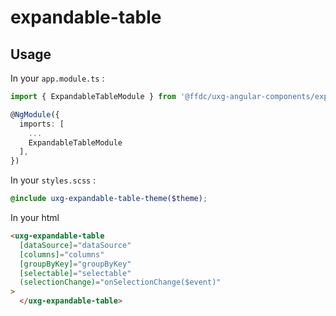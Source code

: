 # expandable-table

## Usage

In your `app.module.ts` :

```ts
import { ExpandableTableModule } from '@ffdc/uxg-angular-components/expandable-table';

@NgModule({
  imports: [
    ...
    ExpandableTableModule
  ],
})
```

In your `styles.scss` :

```scss
@include uxg-expandable-table-theme($theme);

```

In your html

```html
<uxg-expandable-table
  [dataSource]="dataSource"
  [columns]="columns"
  [groupByKey]="groupByKey"
  [selectable]="selectable"
  (selectionChange)="onSelectionChange($event)"
>
  </uxg-expandable-table>
```

